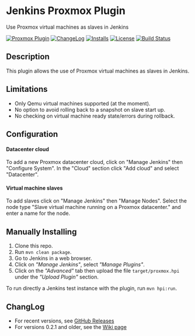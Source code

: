 # Jenkins Proxmox Plugin

Use Proxmox virtual machines as slaves in Jenkins

[![Proxmox Plugin](https://img.shields.io/jenkins/plugin/v/proxmox.svg)](https://plugins.jenkins.io/proxmox)
[![ChangeLog](https://img.shields.io/github/release/jenkinsci/proxmox-plugin.svg?label=changelog)](https://github.com/jenkinsci/proxmox-plugin/releases/latest)
[![Installs](https://img.shields.io/jenkins/plugin/i/proxmox.svg?color=blue)](https://plugins.jenkins.io/proxmox)
[![License](https://img.shields.io/github/license/jenkinsci/proxmox-plugin.svg)](LICENSE)
[![Build Status](https://ci.jenkins.io/job/Plugins/job/proxmox-plugin/job/master/badge/icon)](https://ci.jenkins.io/job/Plugins/job/proxmox-plugin/job/master/)

## Description

This plugin allows the use of Proxmox virtual machines as slaves in Jenkins.

## Limitations

-   Only Qemu virtual machines supported (at the moment).
-   No option to avoid rolling back to a snapshot on slave start up.
-   No checking on virtual machine ready state/errors during rollback.

## Configuration

#### Datacenter cloud

To add a new Proxmox datacenter cloud, click on "Manage Jenkins" then
"Configure System". In the "Cloud" section click "Add cloud" and select
"Datacenter".

#### Virtual machine slaves

To add slaves click on "Manage Jenkins" then "Manage Nodes". Select the
node type "Slave virtual machine running on a Proxmox datacenter." and
enter a name for the node.

## Manually Installing
 1. Clone this repo.
 2. Run ``mvn clean package``. 
 3. Go to Jenkins in a web browser.
 4. Click on *"Manage Jenkins"*, select *"Manage Plugins"*. 
 5. Click on the *"Advanced"* tab then upload the file `target/proxmox.hpi` under the *"Upload Plugin"* section.
 
To run directly a Jenkins test instance with the plugin, run ``mvn hpi:run``.


## ChangLog
-   For recent versions, see [GitHub Releases](https://github.com/jenkinsci/proxmox-plugin/releases)
-   For versions 0.2.1 and older, see the [Wiki page](https://wiki.jenkins.io/display/JENKINS/Proxmox+Plugin)

